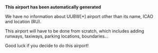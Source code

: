 **This airport has been automatically generated**

We have no information about UUBW[*] airport other than its name, ICAO and location (RU).

This airport will have to be done from scratch, which includes adding runways, taxiways, parking locations, boundaries...

Good luck if you decide to do this airport!